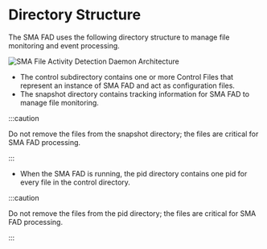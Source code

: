 # Directory Structure

The SMA FAD uses the following directory structure to manage file monitoring and event processing.

![SMA File Activity Detection Daemon Architecture](/img/fadda.png)

* The control subdirectory contains one or more Control Files that represent an instance of SMA FAD and act as configuration files.
* The snapshot directory contains tracking information for SMA FAD to manage file monitoring.

:::caution 

Do not remove the files from the snapshot directory; the files are critical for SMA FAD processing.

:::

* When the SMA FAD is running, the pid directory contains one pid for every file in the control directory.

:::caution 

Do not remove the files from the pid directory; the files are critical for SMA FAD processing.

:::